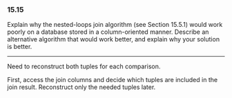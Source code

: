 ### 15.15

Explain why the nested-loops join algorithm (see Section 15.5.1) would work poorly on a database stored in a column-oriented manner. Describe an alternative algorithm that would work better, and explain why your solution is better.

---


Need to reconstruct both tuples for each comparison.

First, access the join columns and decide which tuples are included in the join result. Reconstruct only the needed tuples later.